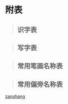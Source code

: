 # 附表

> ## 识字表

<Epep grade="xxyw1a" :pep="1211001101161" :pages="115" :paged="117" ></Epep>


> ## 写字表

<Epep grade="xxyw1a" :pep="1211001101161" :pages="118" :paged="118" ></Epep>


> ## 常用笔画名称表

<Epep grade="xxyw1a" :pep="1211001101161" :pages="119" :paged="119" ></Epep>


> ## 常用偏旁名称表

<Epep grade="xxyw1a" :pep="1211001101161" :pages="120" :paged="120" ></Epep> 

[zanshang](../res/zanshang.md ':include')